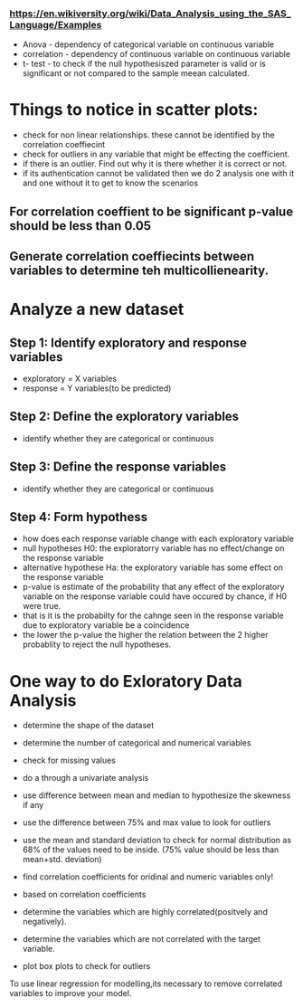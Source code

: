
### https://en.wikiversity.org/wiki/Data_Analysis_using_the_SAS_Language/Examples


- Anova - dependency of categorical variable on continuous variable
- correlation - dependency of continuous variable on continuous variable
- t- test - to check if the null hypothesiszed parameter is valid or is significant or not compared to the sample meean calculated.

# Things to notice in scatter plots:
 - check for non linear relationships. these cannot be identified by the correlation coeffiecint
 - check for outliers in any variable that might be effecting the coefficient. 
  - if there is an outlier. Find out why it is there whether it is correct or not.
  - if its authentication cannot be validated then we do 2 analysis one with it and one without it to get to know the scenarios

## For correlation coeffient to be significant p-value should be less than 0.05

## Generate correlation coeffiecints between variables to determine teh multicollienearity.



# Analyze a new dataset

## Step 1: Identify exploratory and response variables
 - exploratory = X variables 
 - response = Y variables(to be predicted)
## Step 2: Define the exploratory variables
 - identify whether they are categorical or continuous
## Step 3: Define the response variables
 - identify whether they are categorical or continuous
## Step 4: Form hypothess
 - how does each response variable change with each exploratory variable
 - null hypotheses H0: the exploratorry variable has no effect/change on the response variable
 - alternative hypothese Ha: the exploratory variable has some effect on the response variable
 - p-value is estimate of the probability that any effect of the exploratory variable on the response variable could have  occured by chance, if H0 were true.
  - that is it is the probabilty for the cahnge seen in the response variable due to exploratory variable be a coincidence
  - the lower the p-value the higher the relation between the 2 higher probablity to reject the null hypotheses.


# One way to do Exloratory Data Analysis

- determine the shape of the dataset
- determine the number of categorical and numerical variables
- check for missing values
- do a through a univariate analysis 
 - use difference between mean and median to hypothesize the skewness if any
 - use the difference between 75% and max value to look for outliers
 - use the mean and standard deviation to check for normal distribution as 68% of the values need to be inside. (75% value should be less than mean+std. deviation)

- find correlation coefficients for oridinal and numeric variables only!
- based on correlation coefficients 
 - determine the variables which are highly correlated(positvely and negatively).
 - determine the variables which are not correlated with the target variable.
  
- plot box plots to check for outliers

To use linear regression for modelling,its necessary to remove correlated variables to improve your model.


